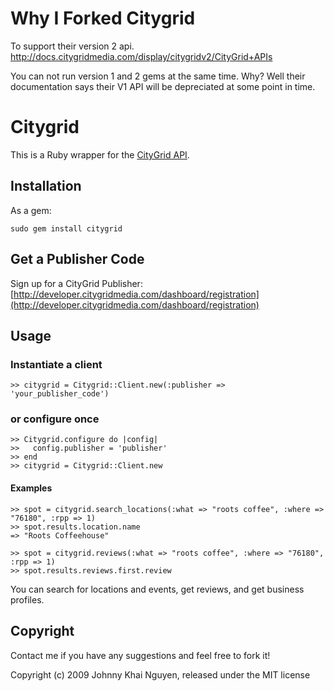 # Why I Forked Citygrid

To support their version 2 api.  http://docs.citygridmedia.com/display/citygridv2/CityGrid+APIs

You can not run version 1 and 2 gems at the same time.  Why?  Well their documentation says their V1 API will be depreciated at some 
point in time.





# Citygrid

This is a Ruby wrapper for the [CityGrid API](http://developer.citysearch.com/home).

## Installation

As a gem:

    sudo gem install citygrid

    
## Get a Publisher Code

Sign up for a CityGrid Publisher: [http://developer.citygridmedia.com/dashboard/registration](http://developer.citygridmedia.com/dashboard/registration)
    
## Usage

### Instantiate a client

    >> citygrid = Citygrid::Client.new(:publisher => 'your_publisher_code')
    
### or configure once

    >> Citygrid.configure do |config|
    >>   config.publisher = 'publisher'
    >> end
    >> citygrid = Citygrid::Client.new
    
#### Examples

    >> spot = citygrid.search_locations(:what => "roots coffee", :where => "76180", :rpp => 1)
    >> spot.results.location.name
    => "Roots Coffeehouse"
    
    >> spot = citygrid.reviews(:what => "roots coffee", :where => "76180", :rpp => 1)
    >> spot.results.reviews.first.review

    
You can search for locations and events, get reviews, and get business profiles.

## Copyright

Contact me if you have any suggestions and feel free to fork it!

Copyright (c) 2009 Johnny Khai Nguyen, released under the MIT license
